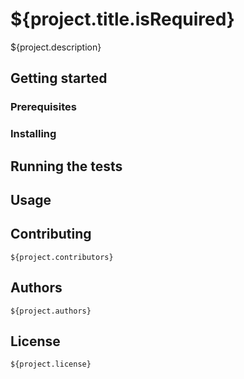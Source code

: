 # ${project.title.isRequired}

${project.description}

## Getting started

### Prerequisites

### Installing

## Running the tests

## Usage

## Contributing

	${project.contributors}

## Authors

	${project.authors}

## License

	${project.license}
